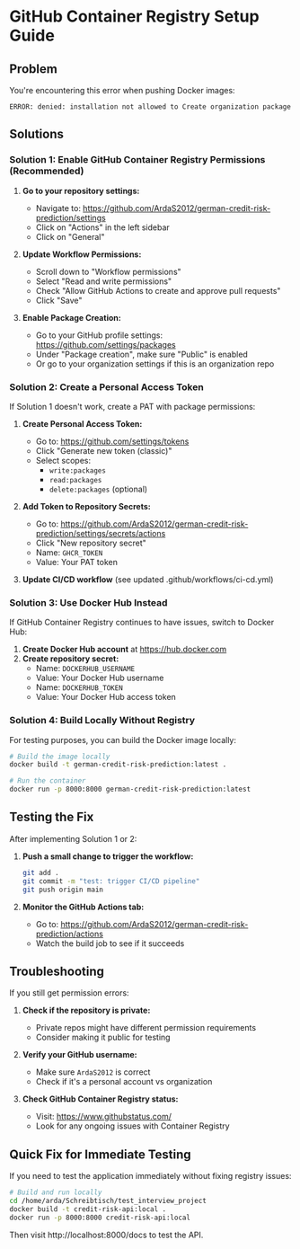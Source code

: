 # GitHub Container Registry Setup Guide

## Problem
You're encountering this error when pushing Docker images:
```
ERROR: denied: installation not allowed to Create organization package
```

## Solutions

### Solution 1: Enable GitHub Container Registry Permissions (Recommended)

1. **Go to your repository settings:**
   - Navigate to: https://github.com/ArdaS2012/german-credit-risk-prediction/settings
   - Click on "Actions" in the left sidebar
   - Click on "General"

2. **Update Workflow Permissions:**
   - Scroll down to "Workflow permissions"
   - Select "Read and write permissions"
   - Check "Allow GitHub Actions to create and approve pull requests"
   - Click "Save"

3. **Enable Package Creation:**
   - Go to your GitHub profile settings: https://github.com/settings/packages
   - Under "Package creation", make sure "Public" is enabled
   - Or go to your organization settings if this is an organization repo

### Solution 2: Create a Personal Access Token

If Solution 1 doesn't work, create a PAT with package permissions:

1. **Create Personal Access Token:**
   - Go to: https://github.com/settings/tokens
   - Click "Generate new token (classic)"
   - Select scopes:
     - `write:packages`
     - `read:packages`
     - `delete:packages` (optional)

2. **Add Token to Repository Secrets:**
   - Go to: https://github.com/ArdaS2012/german-credit-risk-prediction/settings/secrets/actions
   - Click "New repository secret"
   - Name: `GHCR_TOKEN`
   - Value: Your PAT token

3. **Update CI/CD workflow** (see updated .github/workflows/ci-cd.yml)

### Solution 3: Use Docker Hub Instead

If GitHub Container Registry continues to have issues, switch to Docker Hub:

1. **Create Docker Hub account** at https://hub.docker.com
2. **Create repository secret:**
   - Name: `DOCKERHUB_USERNAME`
   - Value: Your Docker Hub username
   - Name: `DOCKERHUB_TOKEN`
   - Value: Your Docker Hub access token

### Solution 4: Build Locally Without Registry

For testing purposes, you can build the Docker image locally:

```bash
# Build the image locally
docker build -t german-credit-risk-prediction:latest .

# Run the container
docker run -p 8000:8000 german-credit-risk-prediction:latest
```

## Testing the Fix

After implementing Solution 1 or 2:

1. **Push a small change to trigger the workflow:**
   ```bash
   git add .
   git commit -m "test: trigger CI/CD pipeline"
   git push origin main
   ```

2. **Monitor the GitHub Actions tab:**
   - Go to: https://github.com/ArdaS2012/german-credit-risk-prediction/actions
   - Watch the build job to see if it succeeds

## Troubleshooting

If you still get permission errors:

1. **Check if the repository is private:**
   - Private repos might have different permission requirements
   - Consider making it public for testing

2. **Verify your GitHub username:**
   - Make sure `ArdaS2012` is correct
   - Check if it's a personal account vs organization

3. **Check GitHub Container Registry status:**
   - Visit: https://www.githubstatus.com/
   - Look for any ongoing issues with Container Registry

## Quick Fix for Immediate Testing

If you need to test the application immediately without fixing registry issues:

```bash
# Build and run locally
cd /home/arda/Schreibtisch/test_interview_project
docker build -t credit-risk-api:local .
docker run -p 8000:8000 credit-risk-api:local
```

Then visit http://localhost:8000/docs to test the API. 
